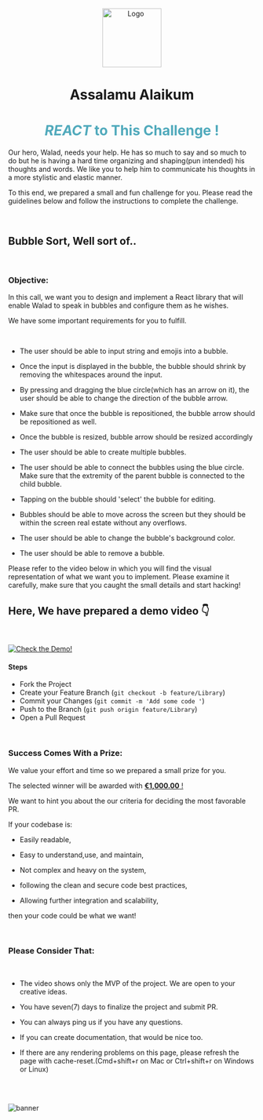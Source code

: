 
<br />
<p align="center">
  <a href="#">
<img src="https://drive.google.com/uc?export=view&id=1N-tBT1oekTwxdhcmrGo50AX3gyJf0igE" alt="Logo" width="120" height="120">  </a>
</p>




<!-- PROJECT LOGO -->
<h1 align="center">
  Assalamu Alaikum
</h1>

<h1 align="center"  style="color:#51AABC">
  <span style="font-style:italic" >REACT</span>  to This Challenge !
</h1>


<!-- PROJECT DESCRIPTION -->

Our hero, Walad, needs your help. He has so much to say and so much to do but he is having a hard time organizing and shaping(pun intended) his thoughts and words. We like you to help him to communicate his thoughts in a more stylistic and elastic manner.

To this end, we prepared a small and fun challenge for you. Please read the guidelines below and follow the instructions to complete the challenge.

<br />

## **Bubble Sort, Well sort of..**

<br />

### **Objective:**

In this call, we want you to design and implement a React library that will enable Walad to speak in bubbles and configure them as he wishes.

We have some important requirements for you to fulfill.
  
</br>

- The user should be able to input string and emojis into a bubble.
> 
- Once the input is displayed in the bubble, the bubble should shrink by removing the whitespaces around the input.
> 
- By pressing and dragging the blue circle(which has an arrow on it), the user should be able to change the direction of the bubble arrow.

-  Make sure that once the bubble is repositioned, the bubble arrow should be repositioned as well.
- Once the bubble is resized, bubble arrow should be resized accordingly 
> 
- The user should be able to create multiple bubbles.
> 
- The user should be able to connect the bubbles using the blue circle. Make sure that the extremity of the parent bubble is connected to the child bubble.
> 
- Tapping on the bubble should 'select' the bubble for editing.
> 
- Bubbles should be able to move across the screen but they should be within the screen real estate without any overflows.
> 
- The user should be able to change the bubble's background color.
> 
- The user should be able to remove a bubble.



Please refer to the video below in which you will find the visual representation of what we want you to implement. Please examine it carefully, make sure that you caught the small details and start hacking! 

##  Here, We have prepared a demo video  👇
<br />


[![Check the Demo!](https://drive.google.com/uc?export=view&id=1NFNHsg21SXFMWKXsh5p3_8Ydh-pDF3fZ)](https://www.youtube.com/watch?v=5SOiL_jkzBg "Muslim Show Video Demonstration")


#### **Steps**
- Fork the Project
- Create your Feature Branch (`git checkout -b feature/Library`)
- Commit your Changes (`git commit -m 'Add some code '`)
- Push to the Branch (`git push origin feature/Library`)
- Open a Pull Request


<br />


### **Success Comes With a Prize:**

We value your effort and time so we prepared a small prize for you. 

The selected winner will be awarded with  <ins>**€1,000.00** ! </ins>

We want to hint you about the our criteria for deciding the most favorable PR.

If your codebase is: 

- Easily readable,
>
- Easy to understand,use, and maintain,
>
- Not complex and heavy on the system,
> 
- following the clean and secure code best practices,
>
- Allowing further integration and scalability,

then your code could be what we want!




<br />

### **Please Consider That:**

<br />

- The video shows only the MVP of the project. We are open to your creative ideas.
> 
-  You have seven(7) days to finalize the project and submit PR.
> 
- You can always ping us if you have any questions.
> 
- If you can create documentation, that would be nice too.
> 
- If there are any rendering problems on this page, please refresh the page with cache-reset.(Cmd+shift+r on Mac or Ctrl+shift+r on Windows or Linux)

<br />
<br />



![banner](https://drive.google.com/uc?export=view&id=1SACvqhDqhHDbIjusKxcJ3aCATtHGqDyn)

